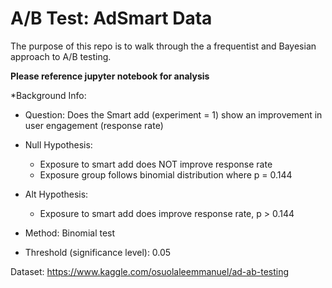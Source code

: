 # A/B Test: AdSmart Data

The purpose of this repo is to walk through the a frequentist and Bayesian approach to A/B testing.  

**Please reference jupyter notebook for analysis**

*Background Info: 
* Question: Does the Smart add (experiment = 1) show an improvement in user engagement (response rate)

* Null Hypothesis:
     * Exposure to smart add does NOT improve response rate
     * Exposure group follows binomial distribution where p  = 0.144

* Alt Hypothesis: 
     * Exposure to smart add does improve response rate, p > 0.144
    
    
* Method: Binomial test
    
* Threshold (significance level): 0.05


Dataset: https://www.kaggle.com/osuolaleemmanuel/ad-ab-testing

